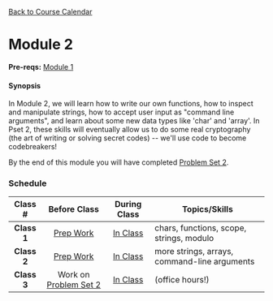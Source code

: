 [Back to Course Calendar](../../..)
# Module 2

**Pre-reqs:** [Module 1](../module1)

#### Synopsis 

In Module 2, we will learn how to write our own functions, how to inspect and manipulate strings, how to accept user input as "command line arguments", and learn about some new data types like 'char' and 'array'. In Pset 2, these skills will eventually allow us to do some real cryptography (the art of writing or solving secret codes) -- we'll use code to become codebreakers!

By the end of this module you will have completed [Problem Set 2](./materials/problem-set).

### Schedule

Class # | Before Class | During Class | Topics/Skills
:--------:|:------------:|:------------:|-----------------------|
**Class 1**| [Prep Work](./materials/class1-prep) | [In Class](./materials/class1) | chars, functions, scope, strings, modulo|
**Class 2**| [Prep Work](./materials/class2-prep) | [In Class](./materials/class2) | more strings, arrays, command-line arguments |
**Class 3**| Work on [Problem Set 2](./materials/problem-set) | [In Class](./materials/class3) | (office hours!)|


  
